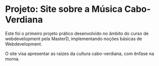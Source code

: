 # Projeto: Site sobre a Música Cabo-Verdiana

Este foi o primeiro projeto prático desenvolvido no âmbito do curso de webdevelopment pela MasterD, implementando noções básicas de Webdevelopment.

O site visa apresentar as raízes da cultura cabo-verdiana, com ênfase na morna.


